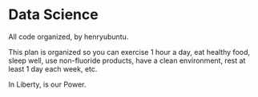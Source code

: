 # Data Science

All code organized, by henryubuntu.

This plan is organized so you can exercise 1 hour a day, eat healthy food, sleep well, use non-fluoride products, have a clean environment, rest at least 1 day each week, etc.

In Liberty, is our Power.
